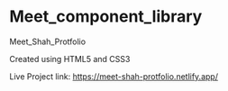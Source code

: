 # Meet_component_library
Meet_Shah_Protfolio

Created using HTML5 and CSS3

Live Project link: https://meet-shah-protfolio.netlify.app/
